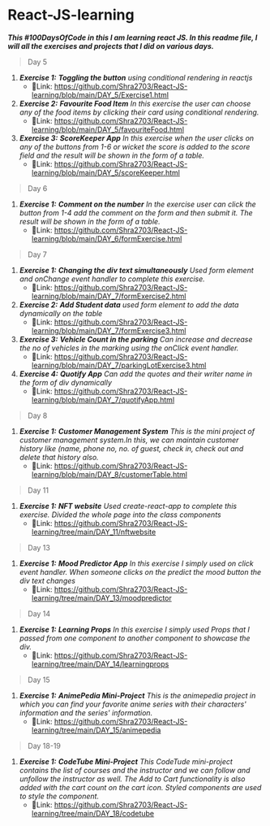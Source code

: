 # React-JS-learning
***This #100DaysOfCode in this I am learning react JS. In this readme file, I will all the exercises and projects that I did on various days.***

> Day 5
  1) ***Exercise 1:*** ***Toggling the button** using conditional rendering in reactjs*
     - 🔗Link: https://github.com/Shra2703/React-JS-learning/blob/main/DAY_5/Exercise1.html
  2) ***Exercise 2:*** ***Favourite Food Item** In this exercise the user can choose any of the food items by clicking their card using conditional rendering.*
     - 🔗Link: https://github.com/Shra2703/React-JS-learning/blob/main/DAY_5/favouriteFood.html
  3) ***Exercise 3:*** ***ScoreKeeper App** In this exercise when the user clicks on any of the buttons from 1-6 or wicket the score is added to the score field and the result will be shown in the form of a table.*
     - 🔗Link: https://github.com/Shra2703/React-JS-learning/blob/main/DAY_5/scoreKeeper.html
       
> Day 6
  1) ***Exercise 1:*** ***Comment on the number** In the exercise user can click the button from 1-4 add the comment on the form and then submit it. The result will be shown in the form of a table.*
     - 🔗Link: https://github.com/Shra2703/React-JS-learning/blob/main/DAY_6/formExercise.html
     
> Day 7
  1) ***Exercise 1:*** ***Changing the div text simultaneously** Used form element and onChange event handler to complete this exercise.*
     - 🔗Link: https://github.com/Shra2703/React-JS-learning/blob/main/DAY_7/formExercise2.html
  2) ***Exercise 2:*** ***Add Student data** used form element to add the data dynamically on the table*
     - 🔗Link: https://github.com/Shra2703/React-JS-learning/blob/main/DAY_7/formExercise3.html
  3) ***Exercise 3:*** ***Vehicle Count in the parking** Can increase and decrease the no of vehicles in the marking using the onClick event handler.*
     - 🔗Link: https://github.com/Shra2703/React-JS-learning/blob/main/DAY_7/parkingLotExercise3.html
  4) ***Exercise 4:*** ***Quotify App** Can add the quotes and their writer name in the form of div dynamically*
     - 🔗Link: https://github.com/Shra2703/React-JS-learning/blob/main/DAY_7/quotifyApp.html

> Day 8
   1) ***Exercise 1:*** ***Customer Management System** This is the mini project of customer management system.In this, we can maintain customer history like (name, phone no, no. of guest, check in, check out and delete that history also.*
      - 🔗Link: https://github.com/Shra2703/React-JS-learning/blob/main/DAY_8/customerTable.html
     
>  Day 11
  1) ***Exercise 1:*** ***NFT website** Used create-react-app to complete this exercise. Divided the whole page into the class components*
     - 🔗Link: https://github.com/Shra2703/React-JS-learning/tree/main/DAY_11/nftwebsite

> Day 13
  1) ***Exercise 1:*** ***Mood Predictor App** In this exercise I simply used on click event handler. When someone clicks on the predict the mood button the div text changes*
     - 🔗Link: https://github.com/Shra2703/React-JS-learning/tree/main/DAY_13/moodpredictor


> Day 14
  1) ***Exercise 1:*** ***Learning Props** In this exercise I simply used Props that I passed from one component to another component to showcase the div.*
     - 🔗Link: https://github.com/Shra2703/React-JS-learning/tree/main/DAY_14/learningprops

>  Day 15
  1) ***Exercise 1:*** ***AnimePedia Mini-Project** This is the animepedia project in which you can find your favorite anime series with their characters' information and the series' information.*
     - 🔗Link: https://github.com/Shra2703/React-JS-learning/tree/main/DAY_15/animepedia

> Day 18-19
  1) ***Exercise 1:*** ***CodeTube Mini-Project** This CodeTude mini-project contains the list of courses and the instructor and we can follow and unfollow the instructor as well. The Add to Cart functionality is also added with the cart count on the cart icon. Styled components are used to style the component.*
     - 🔗Link: https://github.com/Shra2703/React-JS-learning/tree/main/DAY_18/codetube
